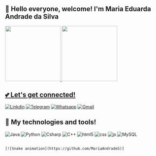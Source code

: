 ## 🌷 Hello everyone, welcome! I'm Maria Eduarda Andrade da Silva
<div>
    <a href="https://github.com/MariaAndradeS">
    <img height="180em" src="https://github-readme-stats.vercel.app/api?username=MariaAndradeS&show_icons=true&theme=omni"/>
    <img height="180em" src="https://github-readme-stats.vercel.app/api/top-langs/?username=MariaAndradeS&layout=compact&theme=omni"/>
</div>
  
## 💕 Let's get connected!
  [![Linkdin](https://img.shields.io/badge/LinkedIn-0077B5?style=for-the-badge&logo=linkedin&logoColor=white)](https://https://www.linkedin.com/in/maria-eduarda-andrade-da-silva-9b0351268/)
  [![Telegram](https://img.shields.io/badge/Telegram-2CA5E0?style=for-the-badge&logo=telegram&logoColor=white)](https://t.me/prettiestlady)
  [![Whatsapp](https://img.shields.io/badge/Gmail-D14836?style=for-the-badge&logo=gmail&logoColor=white)](https://api.whatsapp.com/send?phone=5511988315322&text=Ol%C3%A1!)
  [![Gmail](https://img.shields.io/badge/WhatsApp-25D366?style=for-the-badge&logo=whatsapp&logoColor=white)](mailto:dudinhaface2013@gmail.com?subject=Olá!&body=)
  
## 🎀 My technologies and tools!
 <div style="display: inline_block">
    <img align="center" alt="Java" src="https://img.shields.io/badge/Java-ED8B00?style=for-the-badge&logo=openjdk&logoColor=white" />
    <img align="center" alt="Python" src="https://img.shields.io/badge/Python-3776AB?style=for-the-badge&logo=python&logoColor=white" />
    <img align="center" alt="Csharp" src="https://img.shields.io/badge/C%23-239120?style=for-the-badge&logo=c-sharp&logoColor=white" />
    <img align="center" alt="C++" src="https://img.shields.io/badge/C%2B%2B-00599C?style=for-the-badge&logo=c%2B%2B&logoColor=white" />
    <img align="center" alt="html5" src="https://img.shields.io/badge/HTML5-E34F26?style=for-the-badge&logo=html5&logoColor=white" />
    <img align="center" alt="css" src="https://img.shields.io/badge/CSS3-1572B6?style=for-the-badge&logo=css3&logoColor=white" />
    <img align="center" alt="js" src="https://img.shields.io/badge/JavaScript-F7DF1E?style=for-the-badge&logo=javascript&logoColor=black" />
    <img align="center" alt="MySQL" src="https://img.shields.io/badge/MySQL-00000F?style=for-the-badge&logo=mysql&logoColor=white" />
</div><br/>

    [![Snake animation](https://github.com/MariaAndradeS)]
